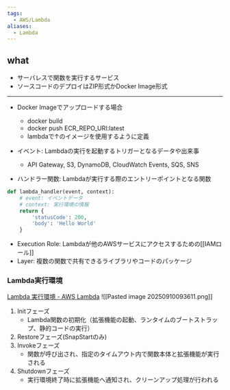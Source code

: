 ```yaml
---
tags:
  - AWS/Lambda
aliases:
  - Lambda
---
```

## what
- サーバレスで関数を実行するサービス
- ソースコードのデプロイはZIP形式かDocker Image形式

---
- Docker Imageでアップロードする場合
	- docker build
	- docker push ECR_REPO_URI:latest
	- lambdaで↑のイメージを使用するように定義

- イベント: Lambdaの実行を起動するトリガーとなるデータや出来事
	- API Gateway, S3, DynamoDB, CloudWatch Events, SQS, SNS
- ハンドラー関数: Lambdaが実行する際のエントリーポイントとなる関数
```python
def lambda_handler(event, context):
    # event: イベントデータ
    # context: 実行環境の情報
    return {
        'statusCode': 200,
        'body': 'Hello World'
    }
```
- Execution Role: Lambdaが他のAWSサービスにアクセスするための[[IAMロール]]
- Layer: 複数の関数で共有できるライブラリやコードのパッケージ
### Lambda実行環境
[Lambda 実行環境 - AWS Lambda](https://docs.aws.amazon.com/ja_jp/lambda/latest/dg/lambda-runtime-environment.html)
![[Pasted image 20250910093611.png]]
1. Initフェーズ
	- Lambda関数の初期化（拡張機能の起動、ランタイムのブートストラップ、静的コードの実行）
2. Restoreフェーズ(SnapStartのみ)
3. Invokeフェーズ
	- 関数が呼び出され、指定のタイムアウト内で関数本体と拡張機能が実行される
4. Shutdownフェーズ
	- 実行環境終了時に拡張機能へ通知され、クリーンアップ処理が行われる